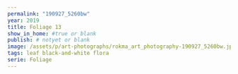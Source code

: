 ```yaml
---
permalink: "190927_5260bw"
year: 2019
title: Foliage 13
show_in_home: #true or blank
publish: # notyet or blank
image: /assets/p/art-photographs/rokma_art_photography-190927_5260bw.jpeg
tags: leaf black-and-white flora
serie: Foliage
---
```

